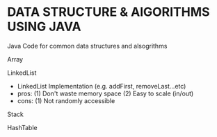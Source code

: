 # DATA STRUCTURE & AlGORITHMS USING JAVA
Java Code for common data structures and alsogrithms

Array

LinkedList
 - LinkedList Implementation (e.g. addFirst, removeLast...etc)
 - pros:
      (1) Don't waste memory space
      (2) Easy to scale (in/out)
 - cons: 
      (1) Not randomly accessible

Stack

HashTable
